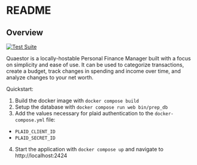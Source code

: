 # README
## Overview
[![Test Suite](https://github.com/mpbart/Quaestor/actions/workflows/rspec.yml/badge.svg)](https://github.com/mpbart/Quaestor/actions/workflows/rspec.yml)

Quaestor is a locally-hostable Personal Finance Manager built with a focus on simplicity and ease of use. It can be used to categorize transactions, create a budget, track changes in spending and income over time, and analyze changes to your net worth.

Quickstart:
1. Build the docker image with `docker compose build`
2. Setup the database with `docker compose run web bin/prep_db`
3. Add the values necessary for plaid authentication to the `docker-compose.yml` file:
  * `PLAID_CLIENT_ID`
  * `PLAID_SECRET_ID`
4. Start the application with `docker compose up` and navigate to http://localhost:2424
